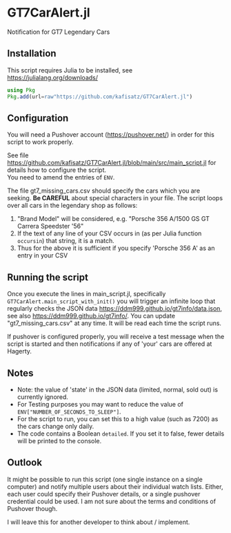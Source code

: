 # GT7CarAlert.jl
Notification for GT7 Legendary Cars


## Installation
This script requires Julia to be installed, see https://julialang.org/downloads/

```julia
using Pkg
Pkg.add(url=raw"https://github.com/kafisatz/GT7CarAlert.jl")
```

## Configuration

You will need a Pushover account (https://pushover.net/) in order for this script to work properly.

See file https://github.com/kafisatz/GT7CarAlert.jl/blob/main/src/main_script.jl for details how to configure the script.  
You need to amend the entries of `ENV`. 

The file gt7_missing_cars.csv should specify the cars which you are seeking. **Be CAREFUL** about special characters in your file.
The script loops over all cars in the legendary shop as follows:
1. "Brand Model" will be considered, e.g. "Porsche 356 A/1500 GS GT Carrera Speedster '56"
2. If the text of any line of your CSV occurs in (as per Julia function `occursin`) that string, it is a match.
3. Thus for the above it is sufficient if you specify 'Porsche 356 A' as an entry in your CSV

## Running the script

Once you execute the lines in main_script.jl, specifically `GT7CarAlert.main_script_with_init()` you will trigger an infinite loop that regularly checks the JSON data https://ddm999.github.io/gt7info/data.json, see also https://ddm999.github.io/gt7info/.
You can update "gt7_missing_cars.csv" at any time. It will be read each time the script runs. 

If pushover is configured properly, you will receive a test message when the script is started and then notifications if any of 'your' cars are offered at Hagerty.

## Notes
* Note: the value of 'state' in the JSON data (limited, normal, sold out) is currently ignored. 
* For Testing purposes you may want to reduce the value of `ENV["NUMBER_OF_SECONDS_TO_SLEEP"]`.
* For the script to run, you can set this to a high value (such as 7200) as the cars change only daily.
* The code contains a Boolean `detailed`. If you set it to false, fewer details will be printed to the console.

## Outlook
It might be possible to run this script (one single instance on a single computer) and notify multiple users about their individual watch lists. Either, each user could specify their Pushover details, or a single pushover credential could be used. I am not sure about the terms and conditions of Pushover though.

I will leave this for another developer to think about / implement. 